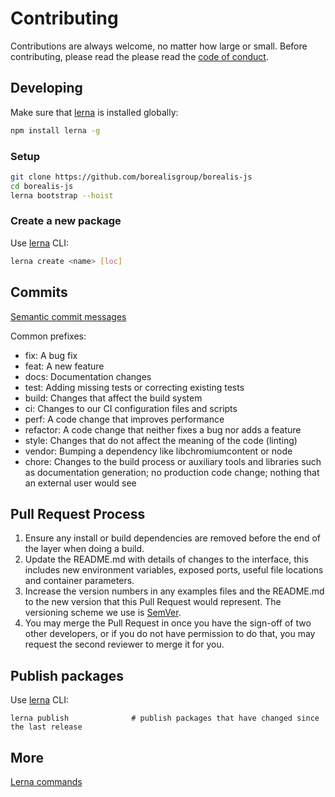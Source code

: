 # Contributing

Contributions are always welcome, no matter how large or small. Before contributing, please read the please read the
[code of conduct](https://github.com/borealisgroup/borealis-js/master/CODE_OF_CONDUCT.md).

## Developing

Make sure that [lerna](https://github.com/lerna/lerna) is installed globally:

```bash
npm install lerna -g
```

### Setup

```bash
git clone https://github.com/borealisgroup/borealis-js
cd borealis-js
lerna bootstrap --hoist
```

### Create a new package

Use [lerna](https://github.com/lerna/lerna/tree/master/commands/create#readme) CLI:

```bash
lerna create <name> [loc]
```

## Commits

[Semantic commit messages](https://electronjs.org/docs/development/pull-requests#commit-message-guidelines)

Common prefixes:

- fix: A bug fix
- feat: A new feature
- docs: Documentation changes
- test: Adding missing tests or correcting existing tests
- build: Changes that affect the build system
- ci: Changes to our CI configuration files and scripts
- perf: A code change that improves performance
- refactor: A code change that neither fixes a bug nor adds a feature
- style: Changes that do not affect the meaning of the code (linting)
- vendor: Bumping a dependency like libchromiumcontent or node
- chore: Changes to the build process or auxiliary tools and libraries such as documentation generation; no production code change; nothing that an external user would see

## Pull Request Process

1. Ensure any install or build dependencies are removed before the end of the layer when doing a
   build.
2. Update the README.md with details of changes to the interface, this includes new environment
   variables, exposed ports, useful file locations and container parameters.
3. Increase the version numbers in any examples files and the README.md to the new version that this
   Pull Request would represent. The versioning scheme we use is [SemVer](http://semver.org/).
4. You may merge the Pull Request in once you have the sign-off of two other developers, or if you
   do not have permission to do that, you may request the second reviewer to merge it for you.

## Publish packages

Use [lerna](https://github.com/lerna/lerna/tree/master/commands/publish) CLI:

```
lerna publish              # publish packages that have changed since the last release
```

## More

[Lerna commands](https://github.com/lerna/lerna)
